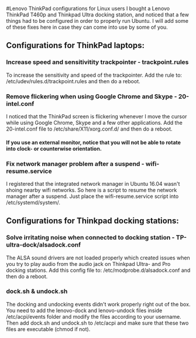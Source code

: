 #Lenovo ThinkPad configurations for Linux users
I bought a Lenovo ThinkPad T460p and Thinkpad Ultra docking station, and noticed that a few things had to be configured in order to properly run Ubuntu. I will add some of these fixes here in case they can come into use by some of you.

## Configurations for ThinkPad laptops:

### Increase speed and sensitivitity trackpointer - trackpoint.rules
To increase the sensitivity and speed of the trackpointer. Add the rule to: /etc/udev/rules.d/trackpoint.rules and then do a reboot.

### Remove flickering when using Google Chrome and Skype - 20-intel.conf
I noticed that the ThinkPad screen is flickering whenever I move the cursor while using Google Chrome, Skype and a few other applications. Add the 20-intel.conf file to /etc/share/X11/xorg.conf.d/ and then do a reboot. 
#### If you use an external monitor, notice that you will not be able to rotate into clock- or counterwise orientation. 

### Fix network manager problem after a suspend - wifi-resume.service
I registered that the integrated network manager in Ubuntu 16.04 wasn't shoing nearby wifi networks. So here is a script to resume the network manager after a suspend. Just place the wifi-resume.service script into /etc/systemd/system/.

## Configurations for Thinkpad docking stations:

### Solve irritating noise when connected to docking station - TP-ultra-dock/alsadock.conf 
The ALSA sound drivers are not loaded properly which created issues when you try to play audio from the audio jack on Thinkpad Ultra- and Pro docking stations. Add this config file to: /etc/modprobe.d/alsadock.conf and then do a reboot.

### dock.sh & undock.sh
The docking and undocking events didn't work properly right out of the box. You need to add the lenovo-dock and lenovo-undock files inside /etc/acpi/events folder and modify the files according to your username. Then add dock.sh and undock.sh to /etc/acpi and make sure that these two files are executable (chmod if not).
